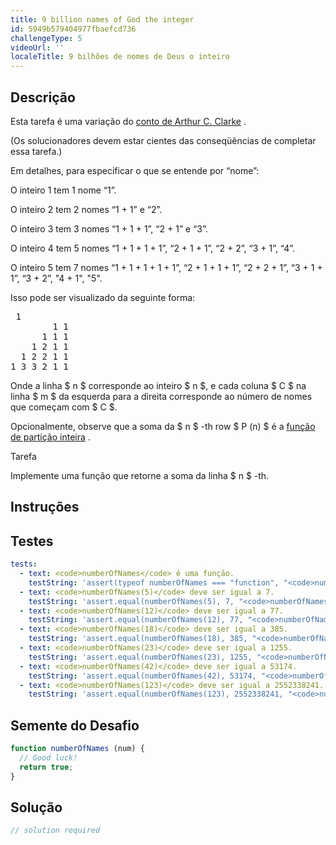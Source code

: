 ```yaml
---
title: 9 billion names of God the integer
id: 5949b579404977fbaefcd736
challengeType: 5
videoUrl: ''
localeTitle: 9 bilhões de nomes de Deus o inteiro
---
```


## Descrição
<section id="description"><p> Esta tarefa é uma variação do <a href="https://en.wikipedia.org/wiki/The Nine Billion Names of God#Plot_summary" title="wp: Os nove bilhões de nomes de Deus # Plot_summary">conto de Arthur C. Clarke</a> . </p><p> (Os solucionadores devem estar cientes das conseqüências de completar essa tarefa.) </p><p> Em detalhes, para especificar o que se entende por “nome”: </p><p> O inteiro 1 tem 1 nome “1”. </p><p> O inteiro 2 tem 2 nomes “1 + 1” e “2”. </p><p> O inteiro 3 tem 3 nomes “1 + 1 + 1”, “2 + 1” e “3”. </p><p> O inteiro 4 tem 5 nomes “1 + 1 + 1 + 1”, “2 + 1 + 1”, “2 + 2”, “3 + 1”, “4”. </p><p> O inteiro 5 tem 7 nomes “1 + 1 + 1 + 1 + 1”, “2 + 1 + 1 + 1”, “2 + 2 + 1”, “3 + 1 + 1”, “3 + 2”, &quot;4 + 1&quot;, &quot;5&quot;. </p><p> Isso pode ser visualizado da seguinte forma: </p><pre> 1
        1 1
      1 1 1
    1 2 1 1
  1 2 2 1 1
1 3 3 2 1 1
</pre><p> Onde a linha $ n $ corresponde ao inteiro $ n $, e cada coluna $ C $ na linha $ m $ da esquerda para a direita corresponde ao número de nomes que começam com $ C $. </p><p> Opcionalmente, observe que a soma da $ n $ -th row $ P (n) $ é a <a href="http://mathworld.wolfram.com/PartitionFunctionP.html" title="link: http://mathworld.wolfram.com/PartitionFunctionP.html">função de partição inteira</a> . </p> Tarefa <p> Implemente uma função que retorne a soma da linha $ n $ -th. </p></section>

## Instruções
<section id="instructions">
</section>

## Testes
<section id='tests'>

```yml
tests:
  - text: <code>numberOfNames</code> é uma função.
    testString: 'assert(typeof numberOfNames === "function", "<code>numberOfNames</code> is a function.");'
  - text: <code>numberOfNames(5)</code> deve ser igual a 7.
    testString: 'assert.equal(numberOfNames(5), 7, "<code>numberOfNames(5)</code> should equal 7.");'
  - text: <code>numberOfNames(12)</code> deve ser igual a 77.
    testString: 'assert.equal(numberOfNames(12), 77, "<code>numberOfNames(12)</code> should equal 77.");'
  - text: <code>numberOfNames(18)</code> deve ser igual a 385.
    testString: 'assert.equal(numberOfNames(18), 385, "<code>numberOfNames(18)</code> should equal 385.");'
  - text: <code>numberOfNames(23)</code> deve ser igual a 1255.
    testString: 'assert.equal(numberOfNames(23), 1255, "<code>numberOfNames(23)</code> should equal 1255.");'
  - text: <code>numberOfNames(42)</code> deve ser igual a 53174.
    testString: 'assert.equal(numberOfNames(42), 53174, "<code>numberOfNames(42)</code> should equal 53174.");'
  - text: <code>numberOfNames(123)</code> deve ser igual a 2552338241.
    testString: 'assert.equal(numberOfNames(123), 2552338241, "<code>numberOfNames(123)</code> should equal 2552338241.");'

```

</section>

## Semente do Desafio
<section id='challengeSeed'>

<div id='js-seed'>

```js
function numberOfNames (num) {
  // Good luck!
  return true;
}

```

</div>



</section>

## Solução
<section id='solution'>

```js
// solution required
```
</section>
